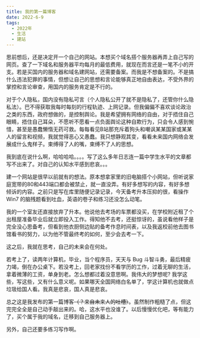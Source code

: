 ```yaml
---
title: 我的第一篇博客
date: 2022-6-9
tags:
  - 2022年
  - 生活
  - 建站
---
```


思前想后，还是决定开一个自己的网站。本想买个域名搭个服务器再弄上自己写的网页。查了一下域名和服务器平均每月的最低费用，就现在而言还是一笔不小的开支。若是买国内的服务器和域名建网站，还需要备案。而我是不想备案的。不是搞什么违法犯罪的事情，但想让自己的思想和言论能够真正地自由表达，不受外界的掌控和言论审查，用国内的服务肯定是不行的。

对于个人隐私，国内没有隐私可言（个人隐私公开了就不是隐私了，还管你什么隐私法）。巴不得获取我每时每刻的行程轨迹、上网记录。但我偏偏不喜欢谈论政治之类的东西，政府想做的，是控制舆论。我是希望拥有网络的自由，对于捂住自己眼睛，捂住自己耳朵，不愿听不愿看一点负面舆论这种自欺行为，只会令人感到惋惜，甚至是愚蠢懒惰无药可救。每每看见B站那充斥着狗头和嘲讽某某国家或某某人的留言和视频，我就觉得恶心又愚蠢。我只想静观其变，看看未来国内网络会发展成什么鬼样子。束缚得了人的嘴，束缚不了人的思想。

我到底在说什么啊，哈哈哈哈。。。。写了这么多年日志连一篇中学生水平的文章都写不出来了。对自己的认知水平感到悲哀。。。

建一个网站是很早以前就有的想法。原本想拿家里的旧电脑搭个小网站，但听说家庭宽带的80和443端口都会被禁止，就一直没弄。有好多想写的内容，有好多想倾诉的内容。之前只是写在库里随便记录记录，今天备考升本压抑的很，看操作 Win7 的脑残题看到吐血，英语的卷子和练习还没怎么动笔。

我的一个室友还直接放弃了升本。他说他去考场的车票都没买，在学校附近租了个出租屋准备毕业后就立即投入工作。得知他不去考，还挺惊讶的，虽说看他样子是完全没心思备考，但看到他衣厨侧边贴的备考作息时间表，以及我返校前他去图书馆看书的努力，以为他不管最终考的如何，至少会去考一下。

这之后，我就在思考，自己的未来会在何处。

若考上了，读两年计算机，毕业，当个程序员，天天与 Bug 斗智斗勇，最后精疲力竭，倒在办公桌下。若没考上，回老家找份不看学历的工作，过着无聊的生活，拿着微薄的工资，单身到老。怎么想都过着没意思啊。我伟大的梦想呢? 我学这些，写这些，又有什么意义呢。如果哪天全国网络白名单了，学这计算机也就做点垃圾给国人看。我真是悲哀，国人真是悲哀。

总之这是我发布的第一篇博客~~（？来自未来人的吐槽）~~。虽然制作粗糙了点，但这完完全全是自己动手敲出来的。哈，这水平也没谁了。以后慢慢优化吧，等有能力了，买个属于我的域名，迁移到自己服务器上。

另外，自己还要多练习写作啊。
